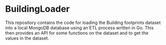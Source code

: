 # BuildingLoader
This repository contains the code for loading the Building footprints dataset into a local MongoDB database using an ETL process written in Go. This then provides an API for some functions on the dataset and to get the values in the dataset.
